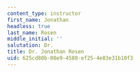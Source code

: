 ```yaml
---
content_type: instructor
first_name: Jonathan
headless: true
last_name: Rosen
middle_initial: ''
salutation: Dr.
title: Dr. Jonathan Rosen
uid: 625cd80b-08e9-4588-ef25-4e83e31b10f3
---
```

